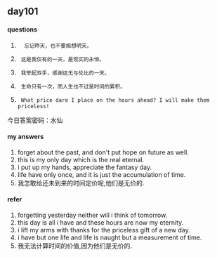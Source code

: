 ## day101

#### questions

1.       忘记昨天，也不要痴想明天。

2.      这是我仅有的一天，是现实的永恒。

3.      我举起双手，感谢这无与伦比的一天。

4.      生命只有一次，而人生也不过是时间的累积。

5.      What price dare I place on the hours ahead? I will make them priceless!


今日答案密码：水仙


#### my answers

1. forget about the past, and don't put hope on future as well.
2. this is my only day which is the real eternal.
3. i put up my hands, appreciate the fantasy day.
4. life have only once, and it is just the accumulation of time.
5. 我怎敢给还未到来的时间定价呢,他们是无价的.

#### refer

1. forgetting yesterday neither will i think of tomorrow.
2. this day is all i have and these hours are now my eternity.
3. i lift my arms with thanks for the priceless gift of a new day.
4. i have but one life and life is naught but a measurement of time.
5. 我无法计算时间的价值,因为他们是无价的.
